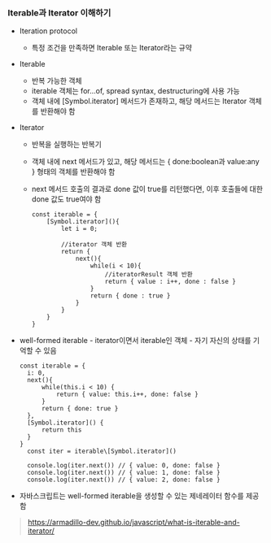 <h3>Iterable과 Iterator 이해하기</h3>
   
 - Iteration protocol
     - 특정 조건을 만족하면 Iterable 또는 Iterator라는 규약
 - Iterable
    - 반복 가능한 객체
    - iterable 객체는 for...of, spread syntax, destructuring에 사용 가능
    - 객체 내에 [Symbol.iterator] 메서드가 존재하고, 해당 메서드는 Iterator 객체를 반환해야 함
 - Iterator
    - 반복을 실행하는 반복기
    - 객체 내에 next 메서드가 있고, 해당 메서드는 { done:boolean과 value:any } 형태의 객체를 반환해야 함
    - next 메서드 호출의 결과로 done 값이 true를 리턴했다면, 이후 호출들에 대한 done 값도 true여야 함

        ```
        const iterable = {
            [Symbol.iterator](){
                let i = 0;

                //iterator 객체 반환
                return {
                    next(){
                        while(i < 10){
                            //iteratorResult 객체 반환
                            return { value : i++, done : false }
                        }
                        return { done : true }
                    }
                }
            }
        }
        ```

- well-formed iterable - iterator이면서 iterable인 객체 - 자기 자신의 상태를 기억할 수 있음

  ```
  const iterable = {
    i: 0,
    next(){
        while(this.i < 10) {
            return { value: this.i++, done: false }
        }
        return { done: true }
    },
    [Symbol.iterator]() {
        return this
    }
  }
    const iter = iterable\[Symbol.iterator]()

    console.log(iter.next()) // { value: 0, done: false }
    console.log(iter.next()) // { value: 1, done: false }
    console.log(iter.next()) // { value: 2, done: false }
  ```

- 자바스크립트는 well-formed iterable을 생성할 수 있는 제네레이터 함수를 제공함

> https://armadillo-dev.github.io/javascript/what-is-iterable-and-iterator/
